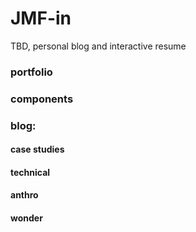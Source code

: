 # JMF-in
TBD, personal blog and interactive resume

### portfolio

### components

### blog:

#### case studies
#### technical
#### anthro
#### wonder
